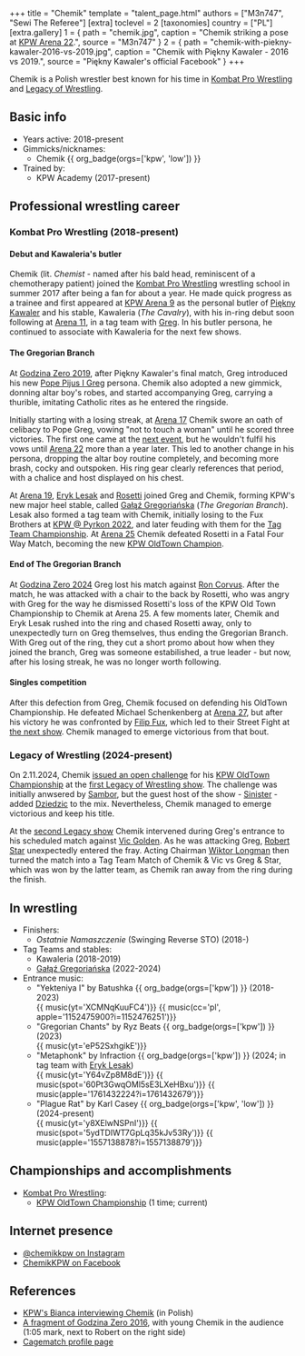 +++
title = "Chemik"
template = "talent_page.html"
authors = ["M3n747", "Sewi The Referee"]
[extra]
toclevel = 2
[taxonomies]
country = ["PL"]
[extra.gallery]
1 = { path = "chemik.jpg", caption = "Chemik striking a pose at [KPW Arena 22](@/e/kpw/2023-05-19-kpw-arena-22.md).", source = "M3n747" }
2 = { path = "chemik-with-piekny-kawaler-2016-vs-2019.jpg", caption = "Chemik with Piękny Kawaler - 2016 vs 2019.", source = "Piękny Kawaler's official Facebook" }
+++

Chemik is a Polish wrestler best known for his time in [Kombat Pro Wrestling](@/o/kpw.md) and [Legacy of Wrestling](@/o/low.md).

## Basic info

* Years active: 2018-present
* Gimmicks/nicknames:
  - Chemik {{ org_badge(orgs=['kpw', 'low']) }}
* Trained by:
  - KPW Academy (2017-present)

## Professional wrestling career

### Kombat Pro Wrestling (2018-present)

#### Debut and Kawaleria's butler

Chemik (lit. _Chemist_ - named after his bald head, reminiscent of a chemotherapy patient) joined the [Kombat Pro Wrestling](@/o/kpw.md) wrestling school in summer 2017 after being a fan for about a year.
He made quick progress as a trainee and first appeared at [KPW Arena 9](@/e/kpw/2018-03-10-kpw-arena-9.md) as the personal butler of [Piękny Kawaler](@/w/piekny-kawaler.md) and his stable, Kawaleria (_The Cavalry_), with his in-ring debut soon following at [Arena 11](@/e/kpw/2018-11-03-kpw-arena-11.md), in a tag team with [Greg](@/w/greg.md).
In his butler persona, he continued to associate with Kawaleria for the next few shows.

#### The Gregorian Branch

At [Godzina Zero 2019](@/e/kpw/2019-08-17-kpw-godzina-zero-2019.md), after Piękny Kawaler's final match, Greg introduced his new [Pope Pijus I Greg](@/e/kpw/2019-08-17-kpw-godzina-zero-2019.md#aftermath) persona.
Chemik also adopted a new gimmick, donning altar boy's robes, and started accompanying Greg, carrying a thurible, imitating Catholic rites as he entered the ringside.

Initially starting with a losing streak, at [Arena 17](2021-08-21-kpw-arena-17.md) Chemik swore an oath of celibacy to Pope Greg, vowing "not to touch a woman" until he scored three victories.
The first one came at the [next event](@/e/kpw/2022-03-18-kpw-arena-18.md), but he wouldn't fulfil his vows until [Arena 22](@/e/kpw/2023-05-19-kpw-arena-22.md) more than a year later.
This led to another change in his persona, dropping the altar boy routine completely, and becoming more brash, cocky and outspoken. His ring gear clearly references that period, with a chalice and host displayed on his chest.

At [Arena 19](@/e/kpw/2022-06-10-kpw-arena-19.md), [Eryk Lesak](@/w/eryk-lesak.md) and [Rosetti](@/w/rosetti.md) joined Greg and Chemik, forming KPW's new major heel stable, called [Gałąź Gregoriańska](@/tt/galaz-gregorianska.md) (_The Gregorian Branch_).
Lesak also formed a tag team with Chemik, initially losing to the Fux Brothers at [KPW @ Pyrkon 2022](@/e/kpw/2022-06-18-kpw-pyrkon-2022.md), and later feuding with them for the [Tag Team Championship](@/c/kpw-tag-team-championship.md).
At [Arena 25](@/e/kpw/2024-05-17-kpw-arena-25.md) Chemik defeated Rosetti in a Fatal Four Way Match, becoming the new [KPW OldTown Champion](@/c/kpw-old-town-championship.md).

#### End of The Gregorian Branch

At [Godzina Zero 2024](@/e/kpw/2024-09-07-kpw-godzina-zero-2024.md) Greg lost his match against [Ron Corvus](@/w/ron-corvus.md). After the match, he was attacked with a chair to the back by Rosetti, who was angry with Greg for the way he dismissed Rosetti's loss of the KPW Old Town Championship to Chemik at Arena 25. A few moments later, Chemik and Eryk Lesak rushed into the ring and chased Rosetti away, only to unexpectedly turn on Greg themselves, thus ending the Gregorian Branch. With Greg out of the ring, they cut a short promo about how when they joined the branch, Greg was someone estabilished, a true leader - but now, after his losing streak, he was no longer worth following.

#### Singles competition

After this defection from Greg, Chemik focused on defending his OldTown Championship. He defeated Michael Schenkenberg at [Arena 27](@/e/kpw/2025-01-24-kpw-arena-27.md), but after his victory he was confronted by [Filip Fux](@/w/filip-fux.md), which led to their Street Fight at [the next show](@/e/kpw/2025-04-11-kpw-arena-28.md). Chemik managed to emerge victorious from that bout.

### Legacy of Wrestling (2024-present)

On 2.11.2024, Chemik [issued an open challenge][yt-chemik-challenge] for his [KPW OldTown Championship](@/c/kpw-old-town-championship.md) at the [first Legacy of Wrestling show](@/e/low/2024-12-01-low-1.md). The challenge was initially anwsered by [Sambor](@/w/sambor.md), but the guest host of the show - [Sinister](@/w/sinister.md) - added [Dziedzic](@/w/dziedzic.md) to the mix. Nevertheless, Chemik managed to emerge victorious and keep his title.

At the [second Legacy show](@/e/low/2025-04-06-low-2.md) Chemik intervened during Greg's entrance to his scheduled match against [Vic Golden](@/w/vic-golden.md). As he was attacking Greg, [Robert Star](@/w/robert-star.md) unexpectedly entered the fray. Acting Chairman [Wiktor Longman](@/w/wiktor-longman.md) then turned the match into a Tag Team Match of Chemik & Vic vs Greg & Star, which was won by the latter team, as Chemik ran away from the ring during the finish.

## In wrestling

* Finishers:
  - _Ostatnie Namaszczenie_ (Swinging Reverse STO) (2018-)
* Tag Teams and stables:
  - Kawaleria (2018-2019)
  - [Gałąź Gregoriańska](@/tt/galaz-gregorianska.md) (2022-2024)
* Entrance music:
  - "Yekteniya I" by Batushka
    {{ org_badge(orgs=['kpw']) }} (2018-2023) <br>
    {{ music(yt='XCMNqKuuFC4')}}
    {{ music(cc='pl', apple='1152475900?i=1152476251')}}
  - "Gregorian Chants" by Ryz Beats
    {{ org_badge(orgs=['kpw']) }} (2023) <br>
    {{ music(yt='eP52SxhgikE')}}
  - "Metaphonk" by Infraction
    {{ org_badge(orgs=['kpw']) }} (2024; in tag team with [Eryk Lesak](@/w/eryk-lesak.md)) <br>
    {{ music(yt='Y64vZp8M8dE')}}
    {{ music(spot='60Pt3GwqOMl5sE3LXeHBxu')}}
    {{ music(apple='1761432224?i=1761432679')}}
  - "Plague Rat" by Karl Casey
    {{ org_badge(orgs=['kpw', 'low']) }} (2024-present) <br>
    {{ music(yt='y8XElwNSPnI')}}
    {{ music(spot='5ydTDIWT7GpLq35kJv53Ry')}}
    {{ music(apple='1557138878?i=1557138879')}}

## Championships and accomplishments

* [Kombat Pro Wrestling](@/o/kpw.md):
  - [KPW OldTown Championship](@/c/kpw-old-town-championship.md) (1 time; current)

## Internet presence

* [@chemikkpw on Instagram](https://instagram.com/chemikkpw)
* [ChemikKPW on Facebook](https://www.facebook.com/ChemikKPW)

## References

* [KPW's Bianca interviewing Chemik](https://www.youtube.com/watch?v=K7J0zvAK264) (in Polish)
* [A fragment of Godzina Zero 2016](https://youtu.be/wmAyKa51clM?si=2YCEPHWYSpdoTR3a&t=65), with young Chemik in the audience (1:05 mark, next to Robert on the right side)
* [Cagematch profile page](https://www.cagematch.net/?id=2&nr=25615)

[yt-chemik-challenge]: https://www.youtube.com/watch?v=QwlnIhkcN40
